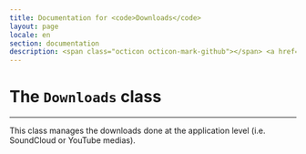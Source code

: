 ```yaml
---
title: Documentation for <code>Downloads</code>
layout: page
locale: en
section: documentation
description: <span class="octicon octicon-mark-github"></span> <a href="https://github.com/daplayer/daplayer/tree/master/app/downloads.js">See the app/downloads.js file on GitHub</a>
---
```

# The `Downloads` class
<hr>

This class manages the downloads done at the application
level (i.e. SoundCloud or YouTube medias).
